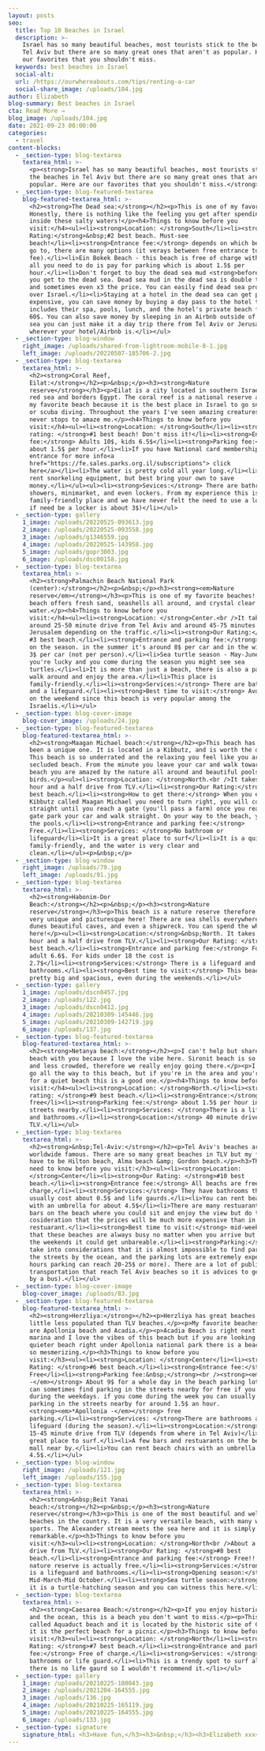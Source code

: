 ```yaml
---
layout: posts
seo:
  title: Top 10 Beaches in Israel
  description: >-
    Israel has so many beautiful beaches, most tourists stick to the beaches in
    Tel Aviv but there are so many great ones that aren't as popular. Here are
    our favorites that you shouldn't miss.
  keywords: best beaches in Israel
  social-alt:
  url: /https://ourwhereabouts.com/tips/renting-a-car
  social-share_image: /uploads/104.jpg
author: Elizabeth
blog-summary: Best beaches in Israel
cta: Read More →
blog_image: /uploads/104.jpg
date: 2021-09-23 00:00:00
categories:
  - travel
content-blocks:
  - _section-type: blog-textarea
    textarea_html: >-
      <p><strong>Israel has so many beautiful beaches, most tourists stick to
      the beaches in Tel Aviv but there are so many great ones that aren't as
      popular. Here are our favorites that you shouldn't miss.</strong></p>
  - _section-type: blog-featured-textarea
    blog-featured-textarea_html: >-
      <h2><strong>The Dead sea:</strong></h2><p>This is one of my favorites too.
      Honestly, there is nothing like the feeling you get after spending time
      inside these salty waters!</p><h4>Things to know before you
      visit:</h4><ul><li><strong>Location: </strong>South</li><li><strong>Our
      Rating:</strong>&nbsp;#2 best beach. Must-see
      beach!</li><li><strong>Entrance fee:</strong> depends on which beach you
      go to, there are many options (it verays between free entrance to 15$
      fee).</li><li>Ein Bokek Beach - this beach is free of charge with toilets,
      all you need to do is pay for parking which is about 1.5$ per
      hour.</li><li>Don't forget to buy the dead sea mud <strong>before</strong>
      you get to the dead sea. Dead sea mud in the dead sea is double the price
      and sometimes even x3 the price. You can easily find dead sea products all
      over Israel.</li><li>Staying at a hotel in the dead sea can get pretty
      expensive, you can save money by buying a day pass to the hotel that
      includes their spa, pools, lunch, and the hotel's private beach for about
      60$. You can also save money by sleeping in an Airbnb outside of the dead
      sea you can just make it a day trip there from Tel Aviv or Jerusalem or
      wherever your hotel/Airbnb is.</li></ul>
  - _section-type: blog-window
    right_image: /uploads/shared-from-lightroom-mobile-8-1.jpg
    left_image: /uploads/20220507-185706-2.jpg
  - _section-type: blog-textarea
    textarea_html: >-
      <h2><strong>Coral Reef,
      Eilat:</strong></h2><p>&nbsp;</p><h3><strong>Nature
      reserve</strong></h3><p>Eilat is a city located in southern Israel by the
      red sea and borders Egypt. The coral reef is a national reserve and it is
      my favorite beach because it is the best place in Israel to go snorkeling
      or scuba diving. Throughout the years I've seen amazing creatures and it
      never stops to amaze me.</p><h4>Things to know before you
      visit:</h4><ul><li><strong>Location: </strong>South</li><li><strong>Our
      rating: </strong>#1 best beach! Don't miss it!</li><li><strong>Entrance
      fee:</strong> Adults 10$, kids 6.5$</li><li><strong>Parking fee:</strong>
      about 1.5$ per hour.</li><li>If you have National card membership: Free
      entrance for more info<a
      href="https://fe.sales.parks.org.il/subscriptions"> click
      here</a></li><li>The water is pretty cold all year long.</li><li>You can
      rent snorkeling equipment, but best bring your own to save
      money.</li></ul><ul><li><strong>Sevices:</strong> There are bathrooms,
      showers, minimarket, and even lockers. From my experience this is a
      family-friendly place and we have never felt the need to use a locker but
      if need be a locker is about 3$)</li></ul>
  - _section-type: gallery
    1_image: /uploads/20220525-093613.jpg
    2_image: /uploads/20220525-093558.jpg
    3_image: /uploads/g1346559.jpg
    4_image: /uploads/20220525-143958.jpg
    5_image: /uploads/gopr3003.jpg
    6_image: /uploads/dsc00158.jpg
  - _section-type: blog-textarea
    textarea_html: >-
      <h2><strong>Palmachin Beach National Park
      (center):</strong></h2><p>&nbsp;</p><h3><strong><em>Nature
      reserve</em></strong></h3><p>This is one of my favorite beaches! This
      beach offers fresh sand, seashells all around, and crystal clear
      water.</p><h4>Things to know before you
      visit:</h4><ul><li><strong>Location: </strong>Center.<br />​​​​​​It takes
      ​around 25-50 minute drive from Tel Aviv and around 45-75 minutes from
      Jerusalem depending on the traffic.</li><li><strong>Our Rating:</strong>
      #3 best beach.</li><li><strong>Entrance and parking fee:</strong> depends
      on the season. in the summer it's around 8$ per car and in the winter it's
      3$ per car (not per person).</li><li>Sea turtle season - May-June If
      you're lucky and you come during the season you might see sea
      turtles.</li><li>It is more than just a beach, there is also a path to
      walk around and enjoy the area.</li><li>This place is
      family-friendly.</li><li><strong>Services:</strong> There are bathrooms
      and a lifeguard.</li><li><strong>Best time to visit:</strong> Avoid coming
      on the weekend since this beach is very popular among the
      Israelis.</li></ul>
  - _section-type: blog-cover-image
    blog-cover_image: /uploads/24.jpg
  - _section-type: blog-featured-textarea
    blog-featured-textarea_html: >-
      <h2><strong>Maagan Michael beach:</strong></h2><p>This beach has always
      been a unique one. It is located in a Kibbutz, and is worth the drive.
      This beach is so underrated and the relaxing you feel like you are in a
      secluded beach. From the minute you leave your car and walk towards the
      beach you are amazed by the nature all around and beautiful pools with
      birds.</p><ul><li><strong>Location: </strong>North.<br />It takes about an
      hour and a half drive from TLV.</li><li><strong>Our Rating:</strong> #4
      best beach.</li><li><strong>How to get there:</strong> When you enter the
      Kibbutz called Maagan Michael you need to turn right, you will continue
      straight until you reach a gate (you'll pass a farm) once you reach the
      gate park your car and walk straight. On your way to the beach, you'll see
      the pools.</li><li><strong>Entrance and parking fee:</strong>
      Free.</li><li><strong>Services: </strong>No bathroom or
      lifeguard</li><li>It is a great place to surf</li><li>It is a quiet beach,
      family-friendly, and the water is very clear and
      clean.</li></ul><p>&nbsp;</p>
  - _section-type: blog-window
    right_image: /uploads/79.jpg
    left_image: /uploads/91.jpg
  - _section-type: blog-textarea
    textarea_html: >-
      <h2><strong>Habonim-Dor
      Beach:</strong></h2><p>&nbsp;</p><h3><strong>Nature
      reserve</strong></h3><p>This beach is a nature reserve therefore it is
      very unique and picturesque here! There are sea shells everywhere, sand
      dunes beautiful caves, and even a shipwreck. You can spend the whole day
      here!</p><ul><li><strong>Location:</strong>&nbsp;North. It takes around an
      hour and a half drive from TLV.</li><li><strong>Our Rating: </strong>#5
      best beach.</li><li><strong>Entrance and parking fee:</strong> For an
      adult 6.6$. For kids under 18 the cost is
      2.7$</li><li><strong>Services:</strong> There is a lifeguard and
      bathrooms.</li><li><strong>Best time to visit:</strong> This beach is
      pretty big and spacious, even during the weekends.</li></ul>
  - _section-type: gallery
    1_image: /uploads/dscn0457.jpg
    2_image: /uploads/122.jpg
    3_image: /uploads/dscn0412.jpg
    4_image: /uploads/20210309-145446.jpg
    5_image: /uploads/20210309-142719.jpg
    6_image: /uploads/137.jpg
  - _section-type: blog-featured-textarea
    blog-featured-textarea_html: >-
      <h2><strong>Netanya beach:</strong></h2><p>I can't help but share this
      beach with you because I love the vibe here. Sironit beach is so pretty
      and less crowded, therefore we really enjoy going there.</p><p>I wouldn't
      go all the way to this beach, but if you're in the area and you're looking
      for a quiet beach this is a good one.</p><h4>Things to know before you
      visit:</h4><ul><li><strong>Location: </strong>North.</li><li><strong>Our
      rating: </strong>#9 best beach.</li><li><strong>Entrance:</strong>
      free</li><li><strong>Parking fee:</strong> about 1.5$ per hour in the
      streets nearby.</li><li><strong>Services: </strong>There is a lifeguard
      and bathrooms.</li><li><strong>Location:</strong> 40 minute drive from
      TLV.</li></ul>
  - _section-type: blog-textarea
    textarea_html: >-
      <h2><strong>&nbsp;Tel-Aviv:</strong></h2><p>Tel Aviv's beaches are
      worldwide famous. There are so many great beaches in TLV but my favorites
      have to be Hilton beach, Alma beach &amp; Gordon beach.</p><h3>Things you
      need to know before you visit:</h3><ul><li><strong>Location:
      </strong>Center</li><li><strong>Our Rating: </strong>#10 best
      beach.</li><li><strong>Entrance fee:</strong> All beachs are free of
      charge,</li><li><strong>Services:</strong> They have bathrooms that
      usually cost about 0.5$ and life gaurds.</li><li>You can rent beach chairs
      with an umbrella for about 4.5$</li><li>There are many restuarants and
      bars on the beach where you could sit and enjoy the view but do take into
      cosideration that the prices will be much more expensive than in a regular
      restuarant.</li><li><strong>Best time to visit:</strong> mid-week. Do know
      that these beaches are always busy no matter when you arrive but during
      the weekends it could get unbareable.</li><li><strong>Parking:</strong> Do
      take into considerations that it is almost impossible to find parking in
      the streets by the ocean, and the parking lots are extremely expensive (3
      hours parking can reach 20-25$ or more). There are a lot of public
      transportation that reach Tel Aviv beaches so it is advices to get there
      by a bus).</li></ul>
  - _section-type: blog-cover-image
    blog-cover_image: /uploads/83.jpg
  - _section-type: blog-featured-textarea
    blog-featured-textarea_html: >-
      <h2><strong>Herzliya:</strong></h2><p>Herzliya has great beaches and is a
      little less populated than TLV beaches.</p><p>My favorite beaches there
      are Apollonia beach and Acadia.</p><p>Acadia Beach is right next to the
      marina and I love the vibes of this beach but if you are looking for a
      quieter beach right under Apollonia national park there is a beach that is
      so mesmerizing.</p><h3>Things to know before you
      visit:</h3><ul><li><strong>Location: </strong>Center</li><li><strong>Our
      Rating: </strong>#6 best beach.</li><li><strong>Entrance fee:</strong>
      Free</li><li><strong>Parking fee:&nbsp;</strong><br /><strong><em>*Acadia
      -</em></strong> About 9$ for a whole day in the beach parking lot but you
      can sometimes find parking in the streets nearby for free if you come
      during the weekdays. if you come during the week you can usually find
      parking in the streets nearby for around 1.5$ an hour.
      <strong><em>*Apollonia -</em></strong> free
      parking.</li><li><strong>Services: </strong>There are bathrooms and
      lifeguard (during the season).</li><li><strong>Location:</strong> just a
      15-45 minute drive from TLV (depends from where in Tel Aviv)</li><li>A
      great place to surf.</li><li>A few bars and restuarants on the beach and a
      mall near by.</li><li>You can rent beach chairs with an umbrella for about
      4.5$.</li></ul>
  - _section-type: blog-window
    right_image: /uploads/121.jpg
    left_image: /uploads/155.jpg
  - _section-type: blog-textarea
    textarea_html: >-
      <h2><strong>&nbsp;Beit Yanai
      beach:</strong></h2><p>&nbsp;</p><h3><strong>Nature
      reserve</strong></h3><p>This is one of the most beautiful and well-kept
      beaches in the country. It is a very versatile beach, with many water
      sports. The Alexander stream meets the sea here and it is simply
      remarkable.</p><h3>Things to know before you
      visit:</h3><ul><li><strong>Location: </strong>North<br />About a 45-minute
      drive from TLV.</li><li><strong>Our Rating: </strong>#8 best
      beach.</li><li><strong>Entrance and parking fee:</strong> Free!! Yes, This
      nature reserve is actually free.</li><li><strong>Services:</strong> There
      is a lifeguard and bathrooms.</li><li><strong>Opening season:</strong>
      Mid-March-Mid October.</li><li><strong>Sea turtle season:</strong> August
      it is a turtle-hatching season and you can witness this here.</li></ul>
  - _section-type: blog-textarea
    textarea_html: >-
      <h2><strong>Caesarea Beach:</strong></h2><p>If you enjoy historic ruins
      and the ocean, this is a beach you don't want to miss.</p><p>This beach is
      called Aquaduct beach and it is located by the historic site of Caesarea
      it is the perfect beach for a picnic.</p><h3>Things to know before you
      visit:</h3><ul><li><strong>Location: </strong>North</li><li><strong>Our
      Rating: </strong>#7 best beach.</li><li><strong>Entrance and parking
      fee:</strong> Free of charge.</li><li><strong>Services: </strong>No
      bathrooms or life guard.</li><li>This is a trendy spot to surf although
      there is no life gaurd so I wouldn't recommend it.</li></ul>
  - _section-type: gallery
    1_image: /uploads/20210225-180043.jpg
    2_image: /uploads/2021204-164555.jpg
    3_image: /uploads/136.jpg
    4_image: /uploads/20210225-165119.jpg
    5_image: /uploads/20210225-164555.jpg
    6_image: /uploads/133.jpg
  - _section-type: signature
    signature_html: <h3>Have fun,</h3><h3>&nbsp;</h3><h3>Elizabeth xxx</h3>
---
```

